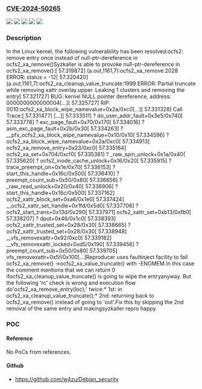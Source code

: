 ### [CVE-2024-50265](https://cve.mitre.org/cgi-bin/cvename.cgi?name=CVE-2024-50265)
![](https://img.shields.io/static/v1?label=Product&message=Linux&color=blue)
![](https://img.shields.io/static/v1?label=Version&message=&color=brightgreen)
![](https://img.shields.io/static/v1?label=Version&message=2.6.34%20&color=brightgreen)
![](https://img.shields.io/static/v1?label=Version&message=399ff3a748cf4c8c853e96dd477153202636527b%20&color=brightgreen)
![](https://img.shields.io/static/v1?label=Vulnerability&message=n%2Fa&color=blue)

### Description

In the Linux kernel, the following vulnerability has been resolved:ocfs2: remove entry once instead of null-ptr-dereference in ocfs2_xa_remove()Syzkaller is able to provoke null-ptr-dereference in ocfs2_xa_remove():[   57.319872] (a.out,1161,7):ocfs2_xa_remove:2028 ERROR: status = -12[   57.320420] (a.out,1161,7):ocfs2_xa_cleanup_value_truncate:1999 ERROR: Partial truncate while removing xattr overlay.upper.  Leaking 1 clusters and removing the entry[   57.321727] BUG: kernel NULL pointer dereference, address: 0000000000000004[...][   57.325727] RIP: 0010:ocfs2_xa_block_wipe_namevalue+0x2a/0xc0[...][   57.331328] Call Trace:[   57.331477]  <TASK>[...][   57.333511]  ? do_user_addr_fault+0x3e5/0x740[   57.333778]  ? exc_page_fault+0x70/0x170[   57.334016]  ? asm_exc_page_fault+0x2b/0x30[   57.334263]  ? __pfx_ocfs2_xa_block_wipe_namevalue+0x10/0x10[   57.334596]  ? ocfs2_xa_block_wipe_namevalue+0x2a/0xc0[   57.334913]  ocfs2_xa_remove_entry+0x23/0xc0[   57.335164]  ocfs2_xa_set+0x704/0xcf0[   57.335381]  ? _raw_spin_unlock+0x1a/0x40[   57.335620]  ? ocfs2_inode_cache_unlock+0x16/0x20[   57.335915]  ? trace_preempt_on+0x1e/0x70[   57.336153]  ? start_this_handle+0x16c/0x500[   57.336410]  ? preempt_count_sub+0x50/0x80[   57.336656]  ? _raw_read_unlock+0x20/0x40[   57.336906]  ? start_this_handle+0x16c/0x500[   57.337162]  ocfs2_xattr_block_set+0xa6/0x1e0[   57.337424]  __ocfs2_xattr_set_handle+0x1fd/0x5d0[   57.337706]  ? ocfs2_start_trans+0x13d/0x290[   57.337971]  ocfs2_xattr_set+0xb13/0xfb0[   57.338207]  ? dput+0x46/0x1c0[   57.338393]  ocfs2_xattr_trusted_set+0x28/0x30[   57.338665]  ? ocfs2_xattr_trusted_set+0x28/0x30[   57.338948]  __vfs_removexattr+0x92/0xc0[   57.339182]  __vfs_removexattr_locked+0xd5/0x190[   57.339456]  ? preempt_count_sub+0x50/0x80[   57.339705]  vfs_removexattr+0x5f/0x100[...]Reproducer uses faultinject facility to fail ocfs2_xa_remove() ->ocfs2_xa_value_truncate() with -ENOMEM.In this case the comment mentions that we can return 0 ifocfs2_xa_cleanup_value_truncate() is going to wipe the entryanyway. But the following 'rc' check is wrong and execution flow do'ocfs2_xa_remove_entry(loc);' twice:* 1st: in ocfs2_xa_cleanup_value_truncate();* 2nd: returning back to ocfs2_xa_remove() instead of going to 'out'.Fix this by skipping the 2nd removal of the same entry and makingsyzkaller repro happy.

### POC

#### Reference
No PoCs from references.

#### Github
- https://github.com/w4zu/Debian_security

